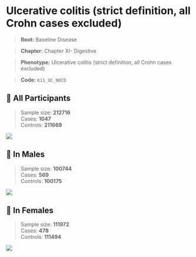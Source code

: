 # Ulcerative colitis (strict definition, all Crohn cases excluded)

> **Root:** Baseline Disease  

> **Chapter:** Chapter XI- Digestive  

> **Phenotype:** Ulcerative colitis (strict definition, all Crohn cases excluded)  

> **Code:** `K11_UC_NOCD`

## 🧪 All Participants  
> Sample size: **212716**  
> Cases: **1047**  
> Controls: **211669**
<img src="/Disease/Figures/ALL/Baseline/K11_UC_NOCD.png"/>
<CsvTable src="/public/Disease/Data/ALL/Baseline/LG_K11_UC_NOCD.csv" label="🔍 View full results" />

## 👨 In Males  
> Sample size: **100744**  
> Cases: **569**  
> Controls: **100175**
<img src="/Disease/Figures/Male/Baseline/K11_UC_NOCD.png"/>
<CsvTable src="/public/Disease/Data/Male/Baseline/LG_K11_UC_NOCD.csv" label="🔍 View full results" />

## 👩 In Females  
> Sample size: **111972**  
> Cases: **478**  
> Controls: **111494**
<img src="/Disease/Figures/Female/Baseline/K11_UC_NOCD.png"/>
<CsvTable src="/public/Disease/Data/Female/Baseline/LG_K11_UC_NOCD.csv" label="🔍 View full results" />
